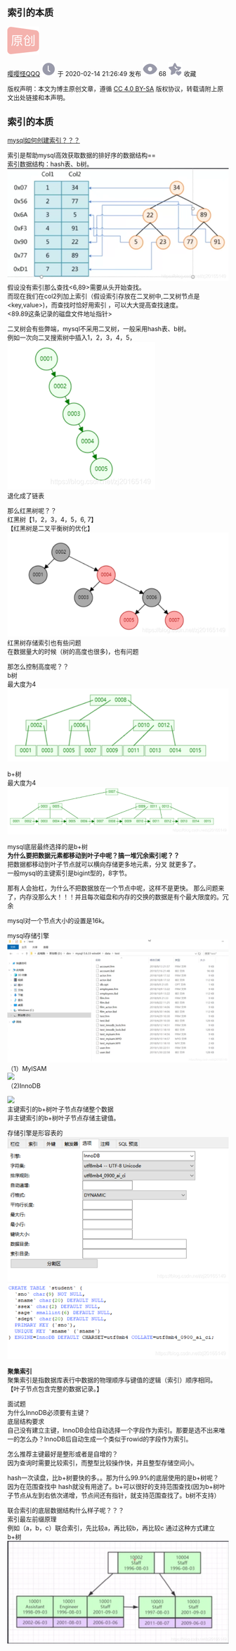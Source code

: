 ## 索引的本质

![](res/5.索引本质/original.png)

[嘤嘤怪QQQ](https://blog.csdn.net/zj20165149) ![](res/5.索引本质/newCurrentTime2.png) 于 2020-02-14 21:26:49 发布 ![](res/5.索引本质/articleReadEyes2.png) 68 ![](res/5.索引本质/tobarCollect2.png) 收藏

版权声明：本文为博主原创文章，遵循 [CC 4.0 BY-SA](http://creativecommons.org/licenses/by-sa/4.0/) 版权协议，转载请附上原文出处链接和本声明。

## 索引的本质

[mysql如何创建索引？？？](https://blog.csdn.net/qq_36098284/article/details/79841094?utm_source=distribute.pc_relevant.none-task)

索引是帮助mysql高效获取数据的排好序的数据结构==  
索引数据结构：hash表、b树。  
![](res/5.索引本质/watermark,type_ZmFuZ3poZW5naGVpdGk,shadow_10,text_aHR0cHM6Ly9ibG9nLmNzZG4ubmV0L3pqMjAxNjUxNDk=,size_16,color_FFFFFF,t_70.png)  
假设没有索引那么查找<6,89>需要从头开始查找。  
而现在我们在col2列加上索引（假设索引存放在二叉树中,二叉树节点是<key,value>)，而查找时恰好用索引 ，可以大大提高查找速度。  
<89.89这条记录的磁盘文件地址指针>

二叉树会有些弊端，mysql不采用二叉树，一般采用hash表、b树。  
例如一次向二叉搜索树中插入1，2，3，4，5，  
![](res/5.索引本质/watermark,type_ZmFuZ3poZW5naGVpdGk,shadow_10,text_aHR0cHM6Ly9ibG9nLmNzZG4ubmV0L3pqMjAxNjUxNDk=,size_16,color_FFFFFF,t_70-1652796781270260.png)  
退化成了链表

那么红黑树呢？？  
红黑树【1，2，3，4，5，6, 7】  
【红黑树是二叉平衡树的优化】  
![](res/5.索引本质/watermark,type_ZmFuZ3poZW5naGVpdGk,shadow_10,text_aHR0cHM6Ly9ibG9nLmNzZG4ubmV0L3pqMjAxNjUxNDk=,size_16,color_FFFFFF,t_70-1652796781270261.png)  
红黑树存储索引也有些问题  
在数据量大的时候（树的高度也很多)，也有问题

那怎么控制高度呢？？  
b树  
最大度为4  
![](res/5.索引本质/20200214201922142.png)

b+树  
最大度为4  
![](res/5.索引本质/watermark,type_ZmFuZ3poZW5naGVpdGk,shadow_10,text_aHR0cHM6Ly9ibG9nLmNzZG4ubmV0L3pqMjAxNjUxNDk=,size_16,color_FFFFFF,t_70-1652796781270262.png)

mysql底层最终选择的是b+树  
**为什么要把数据元素都移动到叶子中呢？搞一堆冗余索引呢？？**  
把数据都移动到叶子节点就可以横向存储更多地元素，分叉 就更多了。  
一般mysql的主键索引是bigint型的，8字节。

那有人会抬杠，为什么不把数据放在一个节点中呢，这样不是更快。 那么问题来了，内存没那么大！！！并且每次磁盘和内存的交换的数据是有个最大限度的。冗余

mysql对一个节点大小的设置是16k。

mysql存储引擎  
![](res/5.索引本质/watermark,type_ZmFuZ3poZW5naGVpdGk,shadow_10,text_aHR0cHM6Ly9ibG9nLmNzZG4ubmV0L3pqMjAxNjUxNDk=,size_16,color_FFFFFF,t_70-1652796781271263.png)  
（1）MyISAM  
![](res/5.索引本质/watermark,type_ZmFuZ3poZW5naGVpdGk,shadow_10,text_aHR0cHM6Ly9ibG9nLmNzZG4ubmV0L3pqMjAxNjUxNDk=,size_16,color_FFFFFF,t_70-1652796781271264.png)  
（2)InnoDB

![](res/5.索引本质/watermark,type_ZmFuZ3poZW5naGVpdGk,shadow_10,text_aHR0cHM6Ly9ibG9nLmNzZG4ubmV0L3pqMjAxNjUxNDk=,size_16,color_FFFFFF,t_70-1652796781271265.png)  
主键索引的b+树叶子节点存储整个数据  
非主键索引的b+树叶子节点存储主键值。

存储引擎是形容表的  
![](res/5.索引本质/watermark,type_ZmFuZ3poZW5naGVpdGk,shadow_10,text_aHR0cHM6Ly9ibG9nLmNzZG4ubmV0L3pqMjAxNjUxNDk=,size_16,color_FFFFFF,t_70-1652796781272266.png)  
![](res/5.索引本质/watermark,type_ZmFuZ3poZW5naGVpdGk,shadow_10,text_aHR0cHM6Ly9ibG9nLmNzZG4ubmV0L3pqMjAxNjUxNDk=,size_16,color_FFFFFF,t_70-1652796781272267.png)

**聚集索引**  
聚集索引是指数据库表行中数据的物理顺序与键值的逻辑（索引）顺序相同。  
【叶子节点包含完整的数据记录。】

面试题  
为什么InnoDB必须要有主键？  
底层结构要求  
自己没有建立主键，InnoDB会给自动选择一个字段作为索引。那要是选不出来唯一的怎么办？InnoDB后自动生成一个类似于rowid的字段作为索引。

怎么推荐主键最好是整形或者是自增的？  
因为查询时需要比较索引，而整型比较操作快，并且整型存储空间小。

hash一次读盘，比b+树要快的多。。那为什么99.9%的底层使用的是b+树呢？  
因为在范围查找中 hash就没有用途了。b+可以很好的支持范围查找(因为b+树叶子节点从左到右依次递增，节点间还有指针，就支持范围查找了。b树不支持）

联合索引的底层数据结构什么样子呢？？？  
索引最左前缀原理  
例如（a，b，c）联合索引，先比较a，再比较b，再比较c 通过这种方式建立b+树  
![](res/5.索引本质/watermark,type_ZmFuZ3poZW5naGVpdGk,shadow_10,text_aHR0cHM6Ly9ibG9nLmNzZG4ubmV0L3pqMjAxNjUxNDk=,size_16,color_FFFFFF,t_70-1652796781272268.png)